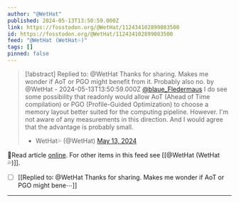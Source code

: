 ```yaml
---
author: "@WetHat"
published: 2024-05-13T13:50:59.000Z
link: https://fosstodon.org/@WetHat/112434102899083500
id: https://fosstodon.org/@WetHat/112434102899083500
feed: "@WetHat (WetHat💦)"
tags: []
pinned: false
---
```

> [!abstract] Replied to: @WetHat Thanks for sharing. Makes me wonder if AoT or PGO might benefit from it. Probably also no. by @WetHat - 2024-05-13T13:50:59.000Z
> [@blaue_Fledermaus](https://mstdn.io/@blaue_Fledermaus) I do see some possibility that readonly would allow AoT (Ahead of Time compilation) or PGO (Profile-Guided Optimization) to choose a memory layout better suited for the computing pipeline. However. I'm not aware of any measurements in this direction. And I would agree that the advantage is probably small.
> 
> - WetHat💦 (@WetHat) [May 13, 2024](https://fosstodon.org/@WetHat/112434102899083500)

🔗Read article [online](https://fosstodon.org/@WetHat/112434102899083500). For other items in this feed see [[@WetHat (WetHat💦)]].

- [ ] [[Replied to꞉ @WetHat Thanks for sharing․ Makes me wonder if AoT or PGO might bene⋯]]
- - -

